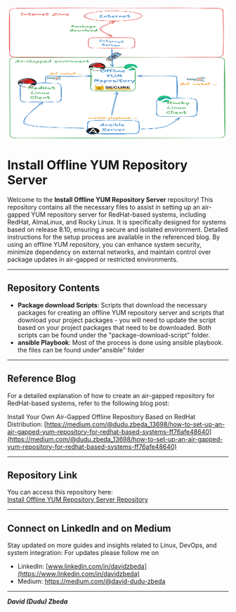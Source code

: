 <img src="./flow.png" alt="flow Image" width="500" height="300">

# Install Offline YUM Repository Server

Welcome to the **Install Offline YUM Repository Server** repository! This repository contains all the necessary files to assist in setting up an air-gapped YUM repository server for RedHat-based systems, including RedHat, AlmaLinux, and Rocky Linux. It is specifically designed for systems based on release 8.10, ensuring a secure and isolated environment. Detailed instructions for the setup process are available in the referenced blog. By using an offline YUM repository, you can enhance system security, minimize dependency on external networks, and maintain control over package updates in air-gapped or restricted environments.


---

## Repository Contents

- **Package download Scripts**: Scripts that download the necessary packages for creating an offline YUM repository server and scripts that download your project packages - you will need to update the script based on your project packages that need to be downloaded. Both scripts can be found under the "package-download-script" folder.
- **ansible Playbook**: Most of the process is done using ansible playbook. the files can be found under"ansible" folder

---

## Reference Blog
For a detailed explanation of how to create an air-gapped repository for RedHat-based systems, refer to the following blog post:

Install Your Own Air-Gapped Offline Repository Based on RedHat Distribution: [https://medium.com/@dudu.zbeda_13698/how-to-set-up-an-air-gapped-yum-repository-for-redhat-based-systems-ff76afe48640](https://medium.com/@dudu.zbeda_13698/how-to-set-up-an-air-gapped-yum-repository-for-redhat-based-systems-ff76afe48640)


---

## Repository Link
You can access this repository here:  
[Install Offline YUM Repository Server Repository](https://github.com/dzbeda/install-offline-yum-repo.git)

---

## Connect on LinkedIn and on Medium
Stay updated on more guides and insights related to Linux, DevOps, and system integration:
For updates please follow me on 
- LinkedIn: [www.linkedin.com/in/davidzbeda](https://www.linkedin.com/in/davidzbeda)
- Medium: https://medium.com/@david-dudu-zbeda

---

***David (Dudu) Zbeda***
